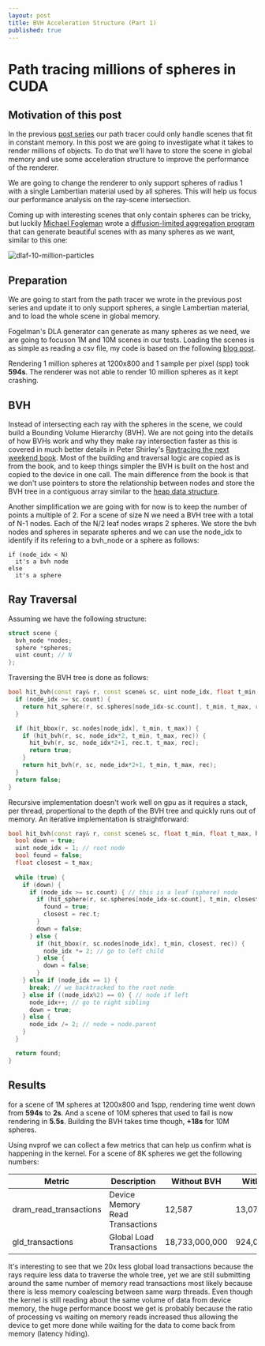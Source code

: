 ```yaml
---
layout: post
title: BVH Acceleration Structure (Part 1)
published: true
---
```


# Path tracing millions of spheres in CUDA

## Motivation of this post

In the previous [post series](https://voxel-tracer.github.io/cuda-pathtracer-index/) our path tracer could only handle scenes that fit in constant memory. In this post we are going to investigate what it takes to render millions of objects. To do that we'll have to store the scene in global memory and use some acceleration structure to improve the performance of the renderer.

We are going to change the renderer to only support spheres of radius 1 with a single Lambertian material used by all spheres. This will help us focus our performance analysis on the ray-scene intersection.

Coming up with interesting scenes that only contain spheres can be tricky, but luckily [Michael Fogleman](https://www.michaelfogleman.com/) wrote a [diffusion-limited aggregation program](https://www.michaelfogleman.com/projects/dlaf/) that can generate beautiful scenes with as many spheres as we want, similar to this one:

![dlaf-10-million-particles](https://www.michaelfogleman.com/static/img/project/dlaf/1.png?bust=1550177958)


## Preparation

We are going to start from the path tracer we wrote in the previous post series and update it to only support spheres, a single Lambertian material, and to load the whole scene in global memory.

Fogelman's DLA generator can generate as many spheres as we need, we are going to focuson 1M and 10M scenes in our tests. Loading the scenes is as simple as reading a csv file, my code is based on the following [blog post](https://waterprogramming.wordpress.com/2017/08/20/reading-csv-files-in-c/).

Rendering 1 million spheres at 1200x800 and 1 sample per pixel (spp) took **594s**. The renderer was not able to render 10 million spheres as it kept crashing.

## BVH

Instead of intersecting each ray with the spheres in the scene, we could build a Bounding Volume Hierarchy (BVH). We are not going into the details of how BVHs work and why they make ray intersection faster as this is covered in much better details in Peter Shirley's [Raytracing the next weekend book](http://www.realtimerendering.com/raytracing/Ray%20Tracing_%20The%20Next%20Week.pdf). Most of the building and traversal logic are copied as is from the book, and to keep things simpler the BVH is built on the host and copied to the device in one call. The main difference from the book is that we don't use pointers to store the relationship between nodes and store the BVH tree in a contiguous array similar to the [heap data structure](https://en.wikipedia.org/wiki/Heap_(data_structure)).

Another simplification we are going with for now is to keep the number of points a multiple of 2. For a scene of size N we need a BVH tree with a total of N-1 nodes. Each of the N/2 leaf nodes wraps 2 spheres. We store the bvh nodes and spheres in separate spheres and we can use the node_idx to identify if its refering to a bvh_node or a sphere as follows:

```
if (node_idx < N)
  it's a bvh node
else
  it's a sphere
```

## Ray Traversal
Assuming we have the following structure:

```cpp
struct scene {
  bvh_node *nodes;
  sphere *spheres;
  uint count; // N
};
```

Traversing the BVH tree is done as follows:

```cpp
bool hit_bvh(const ray& r, const scene& sc, uint node_idx, float t_min, float t_max, hit_record& rec) {
  if (node_idx >= sc.count) {
    return hit_sphere(r, sc.spheres[node_idx-sc.count], t_min, t_max, rec);
  }

  if (hit_bbox(r, sc.nodes[node_idx], t_min, t_max)) {
    if (hit_bvh(r, sc, node_idx*2, t_min, t_max, rec)) {
      hit_bvh(r, sc, node_idx*2+1, rec.t, t_max, rec);
      return true;
    }
    return hit_bvh(r, sc, node_idx*2+1, t_min, t_max, rec);
  }
  return false;
}
```

Recursive implementation doesn't work well on gpu as it requires a stack, per thread, propertional to the depth of the BVH tree and quickly runs out of memory. An iterative implementation is straightforward:

```cpp
bool hit_bvh(const ray& r, const scene& sc, float t_min, float t_max, hit_record& rec) {
  bool down = true;
  uint node_idx = 1; // root node
  bool found = false;
  float closest = t_max;
  
  while (true) {
    if (down) {
      if (node_idx >= sc.count) { // this is a leaf (sphere) node
        if (hit_sphere(r, sc.spheres[node_idx-sc.count], t_min, closest, rec)) {
          found = true;
          closest = rec.t;
        }
        down = false;
      } else {
        if (hit_bbox(r, sc.nodes[node_idx], t_min, closest, rec)) {
          node_idx *= 2; // go to left child
        } else {
          down = false;
        }
    } else if (node_idx == 1) {
      break; // we backtracked to the root node
    } else if ((node_idx%2) == 0) { // node if left
      node_idx++; // go to right sibling
      down = true;
    } else {
      node_idx /= 2; // node = node.parent   
    }
  }

  return found;
}
```

## Results

for a scene of 1M spheres at 1200x800 and 1spp, rendering time went down from **594s** to **2s**. And a scene of 10M spheres that used to fail is now rendering in **5.5s**.  Building the BVH takes time though, **+18s** for 10M spheres.

Using nvprof we can collect a few metrics that can help us confirm what is happening in the kernel. For a scene of 8K spheres we get the following numbers:

| Metric | Description | Without BVH | With BVH |
|--------|-------------|-------------|----------|
| dram_read_transactions | Device Memory Read Transactions | 12,587 | 13,077 |
| gld_transactions | Global Load Transactions | 18,733,000,000 | 924,087,362 |

It's interesting to see that we 20x less global load transactions because the rays require less data to traverse the whole tree, yet we are still submitting around the same number of memory read transactions most likely because there is less memory coalescing between same warp threads.
Even though the kernel is still reading about the same volume of data from device memory, the huge performance boost we get is probably because the ratio of processing vs waiting on memory reads increased thus allowing the device to get more done while waiting for the data to come back from memory (latency hiding).
